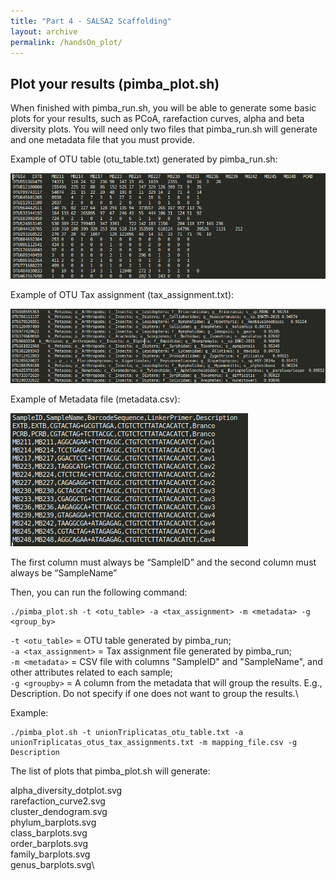 ```yaml
---
title: "Part 4 - SALSA2 Scaffolding"
layout: archive
permalink: /handsOn_plot/
---
```


## Plot your results (pimba_plot.sh)
When finished with pimba_run.sh, you will be able to generate some basic plots for your results, such as PCoA, rarefaction curves, alpha and beta diversity plots.
You will need only two files that pimba_run.sh will generate and one metadata file that you must provide.

Example of OTU table (otu_table.txt) generated by pimba_run.sh:

![](https://github.com/reinator/pimba/blob/main/Figures/otutable_example.png?raw=true)

Example of OTU Tax assignment (tax_assignment.txt):

![](https://github.com/reinator/pimba/blob/main/Figures/taxresult_example.png?raw=true)

Example of Metadata file (metadata.csv):

![](https://github.com/reinator/pimba/blob/main/Figures/metadata_example.png?raw=true)
  
 The first column must always be “SampleID” and the second column must always be “SampleName”

Then, you can run the following command:
```console
./pimba_plot.sh -t <otu_table> -a <tax_assignment> -m <metadata> -g <group_by>
```

`-t <otu_table>` = OTU table generated by pimba_run;\
`-a <tax_assignment>` = Tax assignment file generated by pimba_run;\
`-m <metadata>` = CSV file with columns "SampleID" and "SampleName", and other attributes related to each sample;\
`-g <groupby>` = A column from the metadata that will group the results. E.g., Description. Do not specify if one does not want to group the results.\
  
 Example:
```console
./pimba_plot.sh -t unionTriplicatas_otu_table.txt -a unionTriplicatas_otus_tax_assignments.txt -m mapping_file.csv -g Description
```
 
The list of plots that pimba_plot.sh will generate:

alpha_diversity_dotplot.svg\
rarefaction_curve2.svg\
cluster_dendogram.svg\
phylum_barplots.svg\
class_barplots.svg\
order_barplots.svg\
family_barplots.svg\
genus_barplots.svg\
